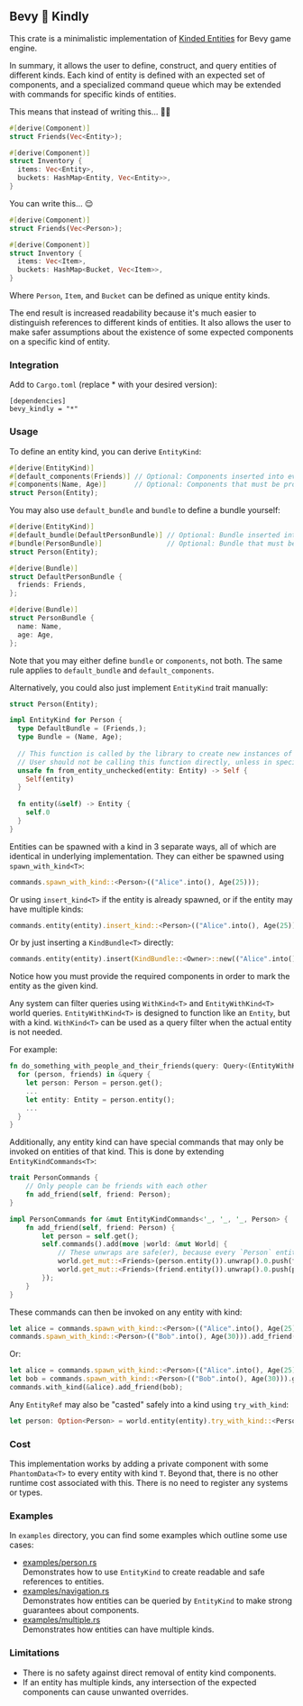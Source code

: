 ## Bevy 💖 Kindly

This crate is a minimalistic implementation of [Kinded Entities](https://github.com/bevyengine/bevy/issues/1634) for Bevy game engine.

In summary, it allows the user to define, construct, and query entities of different kinds. Each kind of entity is defined with an expected set of components, and a specialized command queue which may be extended with commands for specific kinds of entities.

This means that instead of writing this... 😵‍💫
```rust
#[derive(Component)]
struct Friends(Vec<Entity>);

#[derive(Component)]
struct Inventory {
  items: Vec<Entity>,
  buckets: HashMap<Entity, Vec<Entity>>,
}
```

You can write this... 😌
```rust
#[derive(Component)]
struct Friends(Vec<Person>);

#[derive(Component)]
struct Inventory {
  items: Vec<Item>,
  buckets: HashMap<Bucket, Vec<Item>>,
}
```

Where `Person`, `Item`, and `Bucket` can be defined as unique entity kinds.

The end result is increased readability because it's much easier to distinguish references to different kinds of entities. It also allows the user to make safer assumptions about the existence of some expected components on a specific kind of entity.

### Integration

Add to `Cargo.toml` (replace * with your desired version):
```
[dependencies]
bevy_kindly = "*"
```

### Usage

To define an entity kind, you can derive `EntityKind`:
```rust
#[derive(EntityKind)]
#[default_components(Friends)] // Optional: Components inserted into every `Person` by default
#[components(Name, Age)]       // Optional: Components that must be provided to spawn a `Person`
struct Person(Entity);
```

You may also use `default_bundle` and `bundle` to define a bundle yourself:
```rust
#[derive(EntityKind)]
#[default_bundle(DefaultPersonBundle)] // Optional: Bundle inserted into every `Person` by default
#[bundle(PersonBundle)]                // Optional: Bundle that must be provided to spawn a `Person`
struct Person(Entity);

#[derive(Bundle)]
struct DefaultPersonBundle {
  friends: Friends,
};

#[derive(Bundle)]
struct PersonBundle {
  name: Name,
  age: Age,
};
```

Note that you may either define `bundle` or `components`, not both. The same rule applies to `default_bundle` and `default_components`.

Alternatively, you could also just implement `EntityKind` trait manually:
```rust
struct Person(Entity);

impl EntityKind for Person {
  type DefaultBundle = (Friends,);
  type Bundle = (Name, Age);
  
  // This function is called by the library to create new instances of this kind, but only when it's actually safe to do so
  // User should not be calling this function directly, unless in special cases.
  unsafe fn from_entity_unchecked(entity: Entity) -> Self {
    Self(entity)
  }
  
  fn entity(&self) -> Entity {
    self.0
  }
}
```

Entities can be spawned with a kind in 3 separate ways, all of which are identical in underlying implementation.
They can either be spawned using `spawn_with_kind<T>`:
```rust
commands.spawn_with_kind::<Person>(("Alice".into(), Age(25)));
```
Or using `insert_kind<T>` if the entity is already spawned, or if the entity may have multiple kinds:
```rust
commands.entity(entity).insert_kind::<Person>(("Alice".into(), Age(25)));
```
Or by just inserting a `KindBundle<T>` directly:
```rust
commands.entity(entity).insert(KindBundle::<Owner>::new(("Alice".into(), Age(25))));
```
Notice how you must provide the required components in order to mark the entity as the given kind.

Any system can filter queries using `WithKind<T>` and `EntityWithKind<T>` world queries.
`EntityWithKind<T>` is designed to function like an `Entity`, but with a kind.
`WithKind<T>` can be used as a query filter when the actual entity is not needed.

For example:
```rust
fn do_something_with_people_and_their_friends(query: Query<(EntityWithKind<Person>, &Friends)>) {
  for (person, friends) in &query {
    let person: Person = person.get();
    ...
    let entity: Entity = person.entity();
    ...
  }
}
```

Additionally, any entity kind can have special commands that may only be invoked on entities of that kind.
This is done by extending `EntityKindCommands<T>`:

```rust
trait PersonCommands {
    // Only people can be friends with each other
    fn add_friend(self, friend: Person);
}

impl PersonCommands for &mut EntityKindCommands<'_, '_, '_, Person> {
    fn add_friend(self, friend: Person) {
        let person = self.get();
        self.commands().add(move |world: &mut World| {
            // These unwraps are safe(er), because every `Person` entity has a `Friends` component
            world.get_mut::<Friends>(person.entity()).unwrap().0.push(friend);
            world.get_mut::<Friends>(friend.entity()).unwrap().0.push(person);
        });
    }
}
```

These commands can then be invoked on any entity with kind:
```rust
let alice = commands.spawn_with_kind::<Person>(("Alice".into(), Age(25))).get();
commands.spawn_with_kind::<Person>(("Bob".into(), Age(30))).add_friend(alice);
```
Or:
```rust
let alice = commands.spawn_with_kind::<Person>(("Alice".into(), Age(25))).get();
let bob = commands.spawn_with_kind::<Person>(("Bob".into(), Age(30))).get();
commands.with_kind(&alice).add_friend(bob);
```

Any `EntityRef` may also be "casted" safely into a kind using `try_with_kind`:
```rust
let person: Option<Person> = world.entity(entity).try_with_kind::<Person>();
```

### Cost

This implementation works by adding a private component with some `PhantomData<T>` to every entity with kind `T`.
Beyond that, there is no other runtime cost associated with this. There is no need to register any systems or types.

### Examples

In `examples` directory, you can find some examples which outline some use cases:

- [examples/person.rs](https://github.com/Zeenobit/bevy_kindly/blob/master/examples/person.rs)</br>
  Demonstrates how to use `EntityKind` to create readable and safe references to entities.
- [examples/navigation.rs](https://github.com/Zeenobit/bevy_kindly/blob/master/examples/navigation.rs)</br>
  Demonstrates how entities can be queried by `EntityKind` to make strong guarantees about components.
- [examples/multiple.rs](https://github.com/Zeenobit/bevy_kindly/blob/master/examples/multiple.rs)</br>
  Demonstrates how entities can have multiple kinds.

### Limitations

- There is no safety against direct removal of entity kind components.
- If an entity has multiple kinds, any intersection of the expected components can cause unwanted overrides.
